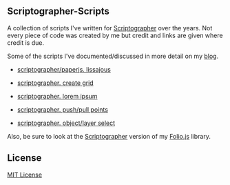 Scriptographer-Scripts
------
A collection of scripts I've written for [Scriptographer](http://www.scriptographer.org/) over the years. Not every piece of code was created by me but credit and links are given where credit is due.

Some of the scripts I've documented/discussed in more detail on my [blog](http://blog.kennethfrederick.de/search/label/scriptographer).


- [scriptographer/paperjs. lissajous](http://blog.kennethfrederick.de/2013/01/scriptographerpaperjs-lissajous.html)

- [scriptographer. create grid](http://blog.kennethfrederick.de/2012/02/scriptographer-create-grid.html)

- [scriptographer. lorem ipsum](http://kenfrederick.blogspot.com/2011/06/scriptographer-lorem-ipsum.html)

- [scriptographer. push/pull points](http://kenfrederick.blogspot.com/2011/01/scriptographer-pushpull-points.html)

- [scriptographer. object/layer select](http://kenfrederick.blogspot.com/2009/06/scriptographer-objectlayer-select.html)


Also, be sure to look at the [Scriptographer](http://www.scriptographer.org/) version of my [Folio.js](github.com/frederickk/folio.js) library.


License
------
[MIT License](http://en.wikipedia.org/wiki/MIT_License)

